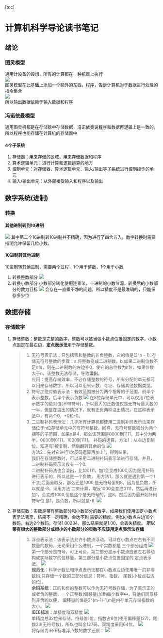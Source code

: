 [toc]
# 计算机科学导论读书笔记
## 绪论
### 图灵模型
通用计设备的设想，所有的计算都在一种机器上执行  
![](./images/1.jpg)  
图灵模型在此基础上添加一个额外的东西，程序，告诉计算机对于数据进行处理的指令集合  
![](./images/2.jpg)  
所以输出数据依赖于输入数据和程序
### 冯诺依曼模型
通用图灵机都是在存储器中存储数据，冯诺依曼说程序和数据再逻辑上是一致的，所以程序也能存储在计算机的存储器中
#### 4个子系统
1. 存储器：用来存储的区域，用来存储数据和程序
2. 算术逻辑单元：进行计算和逻辑运算的地方
3. 控制单元：对存储器、算术逻辑单元、输入/输出等子系统进行控制操作的单元
4. 输入/输出单元：从外部接受输入和程序以及输出

## 数字系统(进制)
### 转换
#### 其他进制转到10进制
![](./images/3.png)
其中第二个16进制转10进制并不精确，因为进行了四舍五入，数字转换时需要指明允许保留几位小数。
#### 10进制转其他进制
10进制转其他进制，需要两个过程，1个用于整数，1个用于小数  
1. 转换整数部分
![](./images/4.png)
2. 转换小数部分
小数部分转化使用连乘法，十进制的小数位源，转换后的小数部分的数为目标
![](./images/5.png)
会存在一直乘不净的问题，所以精度不是最准确的，只能保存多少位

## 数据存储
### 存储数字
1. 存储整数：整数是完整的数字，整数可以被当做小数点位置固定的数字，小数点固定在最右边，**定点表示法**用于存储整数。  
   > 1. 无符号表示法：只包括零和整数的非负整数，它的值是(2^n - 1). 存储无符号整数的步骤：a.将整数变成二进制数，b.如果二进制位数不足n位，则在二进制数的左边补0，使它的总位数为n位，如果位数大于n，该整数无法存储，导致**溢出**。  
   应用：提高存储效率，不必存储整数的符号，所有分配的单元都可以用来存储数字。所以可以用来计数、寻址、存储其他数据类型。  
   > 2. 符号加绝对值表示法：有效范围被分为两个相等的子范围，前半个表示整数，后半个表示负数
![](./images/6.png)
在8位存储单元中，可以仅用7位表示数字的绝对值(不带符号)，所以最大的正数值仅是无符号最大数的一半，但是在溢出的情况下，就有正负两种溢出情况，在这种表示法中，有两个0，+0和-0。
   > 3. 二进制补码表示法：几乎所有计算机都使用二进制补码表示法来存储位于n位存储单元中的有符号整数，同样，无符号整数被分为两个相等的子范围，如果n是4，那么该范围是0000到1111，其中分为两半，0000到0111，1000到1111。  补码的运算，方法1：从右边复制位，知道有1被复制，然后翻转其余的位
![](./images/7.png)  
方法2：先对它进行1次反码运算再加上1，得到结果。  
我们在存储整数时，可以采用二进制补码表示法进行存储。并且，二进制补码表示法仅有一个0.  
二进制补码法也会溢出，比如0111，加1会变成1000,因为是用补码进行表示的，所以这是一个负数，
用方法1，那么就是遇到第一个1不变,后面全取反，那么还是1000,是无符号里的8，因为是负数，所以就是-8，采用方法
二来计算，取反1000会变成0111，然后再进行加1，会变成1000,但是这个是无符号的，是8，然后因为最开始补码符号位
是1，是负数，所以就是-8.
![](./images/8.png)  

2. 存储实数：实数是带有整数部分和小数部分的数字，如果我们使用固定小数点表示法表示，结果不一定精确，会达不到
需要的精度。例如小数点左边10个数码，右边2个数码，存储1.00234，那么结果就是1.00，会丢失精度。
**所以带有很大的整数部分或很小的小数部分的实数不应该用定点表示法存储**  
   > 1. 浮点表示法：该表示法允许小数点浮动，可以在小数点左右有不同数量的数码，无论采用什么进制，一个实数都是
   三个部分组成
   ![](./images/9.png)  
   第一个部分是符号，可正可负，第二部分显示小数点应该左右移动构成实际数字的位移量，第三部分是小数点位置固定的
   定点表示法。
   ![](./images/10.png)  
   **规范化**：科学计数法和浮点表示法都在小数点左边使用唯一的非零数码,只存储一个数的三部分信息：符号、指数、
   尾数(小数点右边的位)。  
   **余码系统**：正的和负的整数可以作为无符号数存储，为了表示正的或者负的整数，一个正整数(偏移量)加到每个数字中，将他们同意移到非负的以便，
   偏移量的值是2^(m-1)-1,m是内存单元存储指数的大小。
   ![](./images/11.png)  
   **IEEE标准**：单精度和双精度
   ![](./images/12.png)  
   单精度总32位来存储，符号位1位，指数占8位(使用偏移量127)，尾数23(无符号数)，所以也叫余127码，双精度采用64位。
   ![](./images/13.png)  
   将存储为IEEE标准浮点数的数字还原：
   ![](./images/14.png)